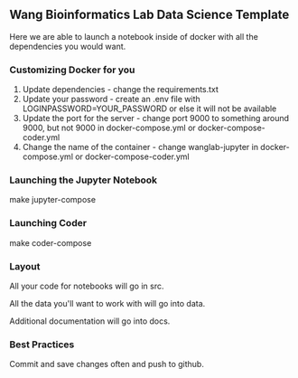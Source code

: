## Wang Bioinformatics Lab Data Science Template

Here we are able to launch a notebook inside of docker with all the dependencies you would want. 

### Customizing Docker for you

1. Update dependencies - change the requirements.txt
1. Update your password - create an .env file with LOGINPASSWORD=YOUR_PASSWORD or else it will not be available
1. Update the port for the server - change port 9000 to something around 9000, but not 9000 in docker-compose.yml or docker-compose-coder.yml
1. Change the name of the container - change wanglab-jupyter in docker-compose.yml or docker-compose-coder.yml

### Launching the Jupyter Notebook

make jupyter-compose

### Launching Coder

make coder-compose

### Layout

All your code for notebooks will go in src. 

All the data you'll want to work with will go into data.

Additional documentation will go into docs. 

### Best Practices

Commit and save changes often and push to github. 
